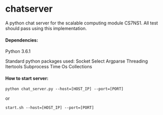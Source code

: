 # chatserver

A python chat server for the scalable computing module CS7NS1.
All test should pass using this implementation.

#### <i class="icon-file"></i> Dependencies:

Python 3.6.1

Standard python packages used:
Socket
Select
Argparse
Threading
Itertools
Subprocess
Time
Os
Collections

#### <i class="icon-file"></i> How to start server:
```
python chat_server.py --host=[HOST_IP] --port=[PORT]
```

or 

```
start.sh --host=[HOST_IP] --port=[PORT]
```

